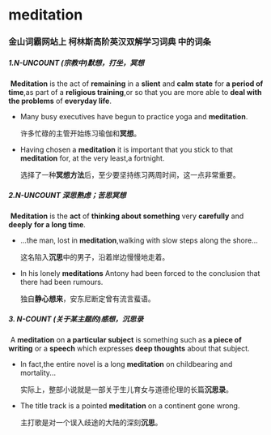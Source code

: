 # meditation

### 金山词霸网站上 柯林斯高阶英汉双解学习词典 中的词条

##### 1.N-UNCOUNT  (宗教中)默想，打坐，冥想

​	**Meditation** is the act of **remaining** in a **slient** and **calm state** for **a period of time**,as part of a **religious training**,or so that you are more able to **deal with the problems** of **everyday life**.

- Many busy executives have begun to practice yoga and **meditation**.

  许多忙碌的主管开始练习瑜伽和**冥想**。

- Having chosen a **meditation** it is important that you stick to that **meditation** for, at the very least,a fortnight.

  选择了一种**冥想方法**后，至少要坚持练习两周时间，这一点非常重要。

##### 2.N-UNCOUNT 深思熟虑；苦思冥想

​	**Meditation** is the **act** of **thinking about something** very **carefully** and **deeply** **for a long time**.

- ...the man, lost in **meditation**,walking with slow steps along the shore...

  这名陷入**沉思**中的男子，沿着岸边慢慢地走着。

- In his lonely **meditations** Antony had been forced to the conclusion that there had been rumours.

  独自**静心想来**，安东尼断定曾有流言蜚语。

##### 3. N-COUNT (关于某主题的)感想，沉思录

​	A **meditation** on **a particular subject** is something such as **a piece of writing** or a **speech** which expresses **deep thoughts** about that subject.

- In fact,the entire novel is a long **meditation** on childbearing and mortality...

  实际上，整部小说就是一部关于生儿育女与道德伦理的长篇**沉思录**。

- The title track is a pointed **meditation** on a continent gone wrong.

  主打歌是对一个误入歧途的大陆的深刻**沉思**。





